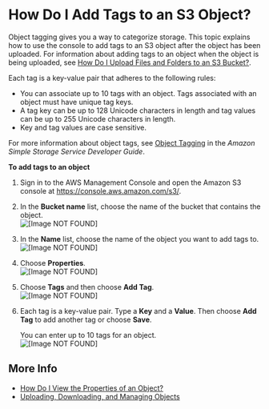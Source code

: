 # How Do I Add Tags to an S3 Object?<a name="add-object-tags"></a>

Object tagging gives you a way to categorize storage\. This topic explains how to use the console to add tags to an S3 object after the object has been uploaded\. For information about adding tags to an object when the object is being uploaded, see [How Do I Upload Files and Folders to an S3 Bucket?](upload-objects.md)\. 

Each tag is a key\-value pair that adheres to the following rules:
+ You can associate up to 10 tags with an object\. Tags associated with an object must have unique tag keys\.
+ A tag key can be up to 128 Unicode characters in length and tag values can be up to 255 Unicode characters in length\.
+ Key and tag values are case sensitive\. 

 For more information about object tags, see [Object Tagging](https://docs.aws.amazon.com/AmazonS3/latest/dev/object-tagging.html) in the *Amazon Simple Storage Service Developer Guide*\.

**To add tags to an object**

1. Sign in to the AWS Management Console and open the Amazon S3 console at [https://console\.aws\.amazon\.com/s3/](https://console.aws.amazon.com/s3/)\.

1. In the **Bucket name** list, choose the name of the bucket that contains the object\.  
![\[Image NOT FOUND\]](http://docs.aws.amazon.com/AmazonS3/latest/user-guide/images/choose-bucket-name.png)

1. In the **Name** list, choose the name of the object you want to add tags to\.  
![\[Image NOT FOUND\]](http://docs.aws.amazon.com/AmazonS3/latest/user-guide/images/object-name-select.png)

1. Choose **Properties**\.  
![\[Image NOT FOUND\]](http://docs.aws.amazon.com/AmazonS3/latest/user-guide/images/object-properties-tab.png)

1. Choose **Tags** and then choose **Add Tag**\.  
![\[Image NOT FOUND\]](http://docs.aws.amazon.com/AmazonS3/latest/user-guide/images/object-tags.png)

1. Each tag is a key\-value pair\. Type a **Key** and a **Value**\. Then choose **Add Tag** to add another tag or choose **Save**\. 

   You can enter up to 10 tags for an object\.  
![\[Image NOT FOUND\]](http://docs.aws.amazon.com/AmazonS3/latest/user-guide/images/enter-object-tags.png)

## More Info<a name="add-object-tags-moreinfo"></a>
+  [How Do I View the Properties of an Object?](view-object-properties.md)
+  [Uploading, Downloading, and Managing Objects](upload-download-objects.md)